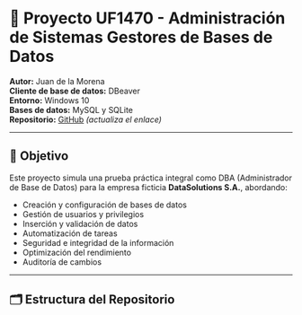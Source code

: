 # 💾 Proyecto UF1470 - Administración de Sistemas Gestores de Bases de Datos

**Autor:** Juan de la Morena  
**Cliente de base de datos:** DBeaver  
**Entorno:** Windows 10  
**Bases de datos:** MySQL y SQLite  
**Repositorio:** [GitHub](https://github.com/tuusuario/tu-repo) *(actualiza el enlace)*

---

## 🎯 Objetivo

Este proyecto simula una prueba práctica integral como DBA (Administrador de Base de Datos) para la empresa ficticia **DataSolutions S.A.**, abordando:

- Creación y configuración de bases de datos
- Gestión de usuarios y privilegios
- Inserción y validación de datos
- Automatización de tareas
- Seguridad e integridad de la información
- Optimización del rendimiento
- Auditoría de cambios

---

## 🗂️ Estructura del Repositorio


